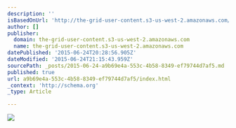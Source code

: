 ```yaml
---
description: ''
isBasedOnUrl: 'http://the-grid-user-content.s3-us-west-2.amazonaws.com/9f4ddb50-cb92-425b-ad02-87c0c45f296f.jpg'
author: []
publisher:
  domain: the-grid-user-content.s3-us-west-2.amazonaws.com
  name: the-grid-user-content.s3-us-west-2.amazonaws.com
datePublished: '2015-06-24T20:28:56.905Z'
dateModified: '2015-06-24T21:15:43.959Z'
sourcePath: _posts/2015-06-24-a9b69e4a-553c-4b58-8349-ef79744d7af5.md
published: true
url: a9b69e4a-553c-4b58-8349-ef79744d7af5/index.html
_context: 'http://schema.org'
_type: Article

---
```

![](http://the-grid-user-content.s3-us-west-2.amazonaws.com/9f4ddb50-cb92-425b-ad02-87c0c45f296f.jpg)